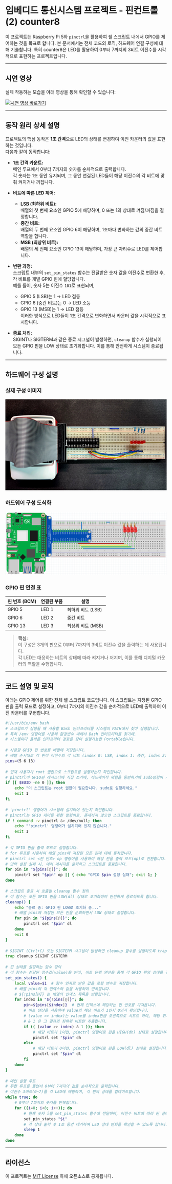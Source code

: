 # 임베디드 통신시스템 프로젝트 - 핀컨트롤(2) counter8

이 프로젝트는 Raspberry Pi 5와 `pinctrl`을 활용하여 쉘 스크립트 내에서 GPIO를 제어하는 것을 목표로 합니다. 본 문서에서는 전체 코드의 로직, 하드웨어 연결 구성에 대해 기술합니다.
특히 counter8은 LED를 활용하여 0부터 7까지의 3비트 이진수를 시각적으로 표현하는 프로젝트입니다. 

---
## 시연 영상
실제 작동하는 모습을 아래 영상을 통해 확인할 수 있습니다:

[![시연 영상 바로가기](http://img.youtube.com/vi/9MFR2cRm7uk/0.jpg)](https://youtu.be/9MFR2cRm7uk)

---
## 동작 원리 상세 설명

프로젝트의 핵심 동작은 **1초 간격**으로 LED의 상태를 변경하여 이진 카운터의 값을 표현하는 것입니다.  
다음과 같이 동작합니다:

- **1초 간격 카운트:**  
  메인 루프에서 0부터 7까지의 숫자를 순차적으로 출력합니다.  
  각 숫자는 1초 동안 유지되며, 그 동안 연결된 LED들이 해당 이진수의 각 비트에 맞춰 켜지거나 꺼집니다.

- **비트에 따른 LED 제어:**  
  - **LSB (최하위 비트):**  
    배열의 첫 번째 요소인 GPIO 5에 해당하며, 0 또는 1의 상태로 켜짐/꺼짐을 결정합니다.
  - **중간 비트:**  
    배열의 두 번째 요소인 GPIO 6이 해당하며, 1초마다 변화하는 값의 중간 비트 역할을 합니다.
  - **MSB (최상위 비트):**  
    배열의 세 번째 요소인 GPIO 13이 해당하며, 가장 큰 자리수로 LED를 제어합니다.

- **변환 과정:**  
  스크립트 내부의 `set_pin_states` 함수는 전달받은 숫자 값을 이진수로 변환한 후, 각 비트를 개별 GPIO 핀에 할당합니다.  
  예를 들어, 숫자 5는 이진수 `101`로 표현되며,  
  - GPIO 5 (LSB)는 1 → LED 점등  
  - GPIO 6 (중간 비트)는 0 → LED 소등  
  - GPIO 13 (MSB)는 1 → LED 점등  
  이러한 방식으로 LED들이 1초 간격으로 변화하면서 카운터 값을 시각적으로 표시합니다.

- **종료 처리:**  
  SIGINT나 SIGTERM과 같은 종료 시그널이 발생하면, `cleanup` 함수가 실행되어 모든 GPIO 핀을 LOW 상태로 초기화합니다. 
  이를 통해 안전하게 시스템이 종료됩니다.
---

## 하드웨어 구성 설명

### 실제 구성 이미지
![실제 하드웨어 구성 이미지](../image/ECS_count8_domino4_real.png.jpg)

### 하드웨어 구성 도식화
![하드웨어 구성 도식화](../image/ECS_count8_domino4.png)

### GPIO 핀 연결 표
| 핀 번호 (BCM) | 연결된 부품 | 설명                    |
|---------------|------------|-------------------------|
| GPIO 5        | LED 1      | 최하위 비트 (LSB)       |
| GPIO 6        | LED 2      | 중간 비트               |
| GPIO 13       | LED 3      | 최상위 비트 (MSB)       |

> **핵심:**  
> 이 구성은 3개의 핀으로 0부터 7까지의 3비트 이진수 값을 출력하는 데 사용됩니다.  
> 각 LED는 대응하는 비트의 상태에 따라 켜지거나 꺼지며, 이를 통해 디지털 카운터의 역할을 수행합니다.
---

## 코드 설명 및 로직

아래는 GPIO 제어를 위한 전체 쉘 스크립트 코드입니다. 이 스크립트는 지정된 GPIO 핀을 출력 모드로 설정하고, 0부터 7까지의 이진수 값을 순차적으로 LED에 출력하여 이진 카운터를 구현합니다.

```bash
#!/usr/bin/env bash
# 스크립트가 실행될 때 사용할 Bash 인터프리터를 시스템의 PATH에서 찾아 실행합니다.
# 특히 /env 명령어를 사용해 환경변수 내에서 Bash 인터프리터를 찾기에, 
# 시스템마다 올바른 인터프리터 경로를 찾아 실행가능한 Portable입니다.

# 사용할 GPIO 핀 번호를 배열에 저장합니다.
# 배열 순서대로 각 핀이 이진수의 각 비트 (index 0: LSB, index 1: 중간, index 2: MSB) 역할을 합니다.
pins=(5 6 13)

# 현재 사용자가 root 권한으로 스크립트를 실행하는지 확인합니다.
# pinctrl이 GPIO핀 레지스터에 직접 쓰기에, 하드웨어적 위험을 동반하기에 sudo명령어 사용이 바람직합니다.
if [[ $EUID -ne 0 ]]; then
    echo "이 스크립트는 root 권한이 필요합니다. sudo로 실행하세요."
    exit 1
fi

# 'pinctrl' 명령어가 시스템에 설치되어 있는지 확인합니다.
# pinctrl는 GPIO 제어를 위한 명령어로, 존재하지 않으면 스크립트를 종료합니다.
if ! command -v pinctrl &> /dev/null; then
    echo "'pinctrl' 명령어가 설치되어 있지 않습니다."
    exit 1
fi

# 각 GPIO 핀을 출력 모드로 설정합니다.
# for 루프를 사용하여 배열 pins에 저장된 모든 핀에 대해 동작합니다.
# pinctrl set <핀 번호> op 명령어를 사용하여 해당 핀을 출력 모드(op)로 전환합니다.
# 만약 설정 실패 시, 에러 메시지를 출력하고 스크립트를 종료합니다.
for pin in "${pins[@]}"; do
    pinctrl set "$pin" op || { echo "GPIO $pin 설정 실패"; exit 1; }
done

# 스크립트 종료 시 호출될 cleanup 함수 정의
# 이 함수는 모든 GPIO 핀을 LOW(dl) 상태로 초기화하여 안전하게 종료하도록 합니다.
cleanup() {
    echo "종료 중: GPIO 핀 LOW로 초기화 중..."
    # 배열 pins에 저장된 모든 핀을 순회하면서 LOW 상태로 설정합니다.
    for pin in "${pins[@]}"; do
        pinctrl set "$pin" dl
    done
    exit 0
}

# SIGINT (Ctrl+C) 또는 SIGTERM 시그널이 발생하면 cleanup 함수를 실행하도록 trap 명령어로 설정합니다.
trap cleanup SIGINT SIGTERM

# 핀 상태를 설정하는 함수 정의
# 이 함수는 전달된 정수값(value)을 받아, 비트 단위 연산을 통해 각 GPIO 핀의 상태를 결정합니다.
set_pin_states() {
    local value=$1  # 함수 인자로 받은 값을 로컬 변수로 저장합니다.
    # 배열 pins의 각 인덱스와 값을 사용하여 반복합니다.
    # ${!pins[@]} 는 배열의 인덱스 목록을 반환합니다.
    for index in "${!pins[@]}"; do
        pin=${pins[$index]}  # 현재 인덱스에 해당하는 핀 번호를 가져옵니다.
        # 비트 연산을 사용하여 value의 해당 비트가 1인지 0인지 확인합니다.
        # (value >> index)는 value를 index만큼 오른쪽으로 시프트 하여, 해당 위치의 비트를 LSB로 만듭니다.
        # & 1 은 그 결과의 최하위 비트만 추출합니다.
        if (( (value >> index) & 1 )); then
            # 해당 비트가 1이면, pinctrl 명령어로 핀을 HIGH(dh) 상태로 설정합니다.
            pinctrl set "$pin" dh
        else
            # 해당 비트가 0이면, pinctrl 명령어로 핀을 LOW(dl) 상태로 설정합니다.
            pinctrl set "$pin" dl
        fi
    done
}

# 메인 실행 루프
# 무한 루프를 돌면서 0부터 7까지의 값을 순차적으로 출력합니다.
# 이진수 3비트(0~7)를 각 LED에 매핑하여, 각 핀의 상태를 업데이트합니다.
while true; do
    # 0부터 7까지의 숫자를 반복합니다.
    for ((i=0; i<8; i++)); do
        # 현재 숫자 i를 set_pin_states 함수에 전달하여, 이진수 비트에 따라 핀 상태를 변경합니다.
        set_pin_states "$i"
        # 각 상태 출력 후 1초 동안 대기하여 LED 상태 변화를 확인할 수 있도록 합니다.
        sleep 1
    done
done
```

---
## 라이선스
이 프로젝트는 [MIT License](../LICENSE) 하에 오픈소스로 공개됩니다.